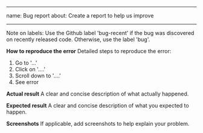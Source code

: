 
---
name: Bug report
about: Create a report to help us improve

---
Note on labels: Use the Github label 'bug-recent' if the bug was discovered on recently released code. Otherwise, use the label 'bug'.

**How to reproduce the error**
Detailed steps to reproduce the error:
1. Go to '...'
2. Click on '....'
3. Scroll down to '....'
4. See error

**Actual result**
A clear and concise description of what actually happened.

**Expected result**
A clear and concise description of what you expected to happen.

**Screenshots**
If applicable, add screenshots to help explain your problem.

